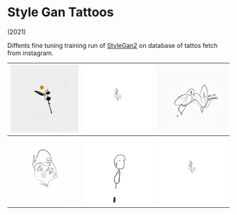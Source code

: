 # Style Gan Tattoos
(2021)

Diffents fine tuning training run of [StyleGan2](https://github.com/NVlabs/stylegan2) on database of tattos fetch from instagram.

| ![Image 1](images/image0155.jpg) | ![Image 2](images/image0269.jpg) | ![Image 3](images/image0550.jpg) |
|----------------------------|----------------------------|----------------------------|
| ![Image 4](images/image0695.jpg) | ![Image 5](images/image0032.png) | ![Image 6](images/image0269.jpg) |